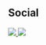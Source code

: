 
## Social 
<div> 
  <a href = "mailto:korostelevm@gmail.com" target="_blank">
    <img src="https://img.shields.io/badge/gmail-0078D4?style=for-the-badge&logo=microsoft-outlook&logoColor=white">
  </a>
  <a href="https://www.linkedin.com/in/michaelkorostelev/" target="_blank">
    <img src="https://img.shields.io/badge/-LinkedIn-%230077B5?style=for-the-badge&logo=linkedin&logoColor=white">
  </a> 
</div><br>
